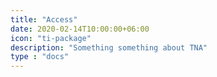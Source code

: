 ```yaml
---
title: "Access"
date: 2020-02-14T10:00:00+06:00
icon: "ti-package"
description: "Something something about TNA"
type : "docs"
---
```

